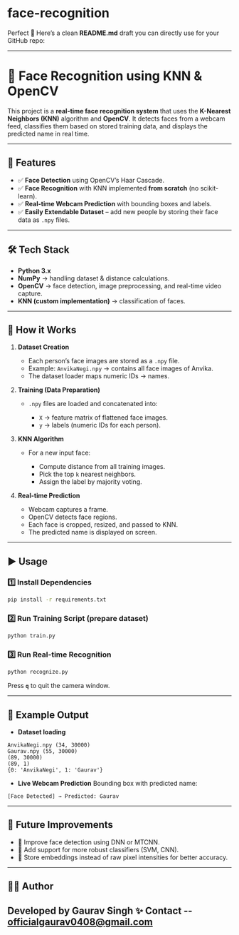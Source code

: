# face-recognition
Perfect 🚀 Here’s a clean **README.md** draft you can directly use for your GitHub repo:

---

# 👤 Face Recognition using KNN & OpenCV

This project is a **real-time face recognition system** that uses the **K-Nearest Neighbors (KNN)** algorithm and **OpenCV**. It detects faces from a webcam feed, classifies them based on stored training data, and displays the predicted name in real time.

---

## 📌 Features

* ✅ **Face Detection** using OpenCV’s Haar Cascade.
* ✅ **Face Recognition** with KNN implemented **from scratch** (no scikit-learn).
* ✅ **Real-time Webcam Prediction** with bounding boxes and labels.
* ✅ **Easily Extendable Dataset** – add new people by storing their face data as `.npy` files.

---

## 🛠️ Tech Stack

* **Python 3.x**
* **NumPy** → handling dataset & distance calculations.
* **OpenCV** → face detection, image preprocessing, and real-time video capture.
* **KNN (custom implementation)** → classification of faces.


---

## 🚀 How it Works

1. **Dataset Creation**

   * Each person’s face images are stored as a `.npy` file.
   * Example: `AnvikaNegi.npy` → contains all face images of Anvika.
   * The dataset loader maps numeric IDs → names.

2. **Training (Data Preparation)**

   * `.npy` files are loaded and concatenated into:

     * `X` → feature matrix of flattened face images.
     * `y` → labels (numeric IDs for each person).

3. **KNN Algorithm**

   * For a new input face:

     * Compute distance from all training images.
     * Pick the top `k` nearest neighbors.
     * Assign the label by majority voting.

4. **Real-time Prediction**

   * Webcam captures a frame.
   * OpenCV detects face regions.
   * Each face is cropped, resized, and passed to KNN.
   * The predicted name is displayed on screen.

---

## ▶️ Usage

### 1️⃣ Install Dependencies

```bash
pip install -r requirements.txt
```

### 2️⃣ Run Training Script (prepare dataset)

```bash
python train.py
```

### 3️⃣ Run Real-time Recognition

```bash
python recognize.py
```

Press **`q`** to quit the camera window.

---

## 📸 Example Output

* **Dataset loading**

```
AnvikaNegi.npy (34, 30000)
Gaurav.npy (55, 30000)
(89, 30000)
(89, 1)
{0: 'AnvikaNegi', 1: 'Gaurav'}
```

* **Live Webcam Prediction**
  Bounding box with predicted name:

```
[Face Detected] → Predicted: Gaurav
```

---

## 📌 Future Improvements

* 🔹 Improve face detection using DNN or MTCNN.
* 🔹 Add support for more robust classifiers (SVM, CNN).
* 🔹 Store embeddings instead of raw pixel intensities for better accuracy.

---

## 👨‍💻 Author

Developed by **Gaurav Singh** ✨
Contact -- officialgaurav0408@gmail.com
---

